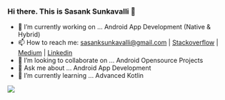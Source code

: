 ### Hi there. This is Sasank Sunkavalli 👋
- 🔭 I’m currently working on ... Android App Development (Native & Hybrid)
- 📫 How to reach me: sasanksunkavalli@gmail.com
     | [Stackoverflow](https://stackoverflow.com/users/5173119/sasank-sunkavalli?tab=profile)
     | [Medium](https://medium.com/@sasanksunkavalli)
     | [Linkedin](https://www.linkedin.com/in/sasank-sunkavalli-84b36b79/)
- 👯 I’m looking to collaborate on ... Android Opensource Projects 
- 💬 Ask me about ... Android App Development
- 🌱 I’m currently learning ... Advanced Kotlin 

<img src="https://github-readme-stats.vercel.app/api?username=saisasanksunkavalli"/>
<!--
**saisasanksunkavalli/saisasanksunkavalli** is a ✨ _special_ ✨ repository because its `README.md` (this file) appears on your GitHub profile.

Here are some ideas to get you started:

- 🔭 I’m currently working on ...
- 🌱 I’m currently learning ...
- 👯 I’m looking to collaborate on ...
- 🤔 I’m looking for help with ...
- 💬 Ask me about ...
- 📫 How to reach me: ...
- 😄 Pronouns: ...
- ⚡ Fun fact: ...
-->
